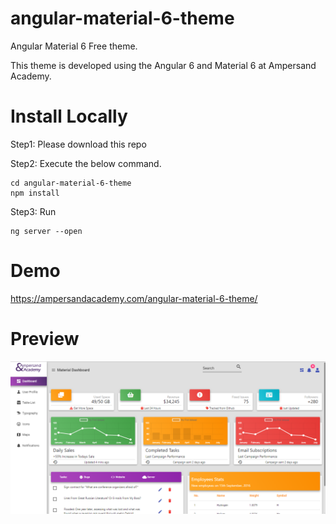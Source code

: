 # angular-material-6-theme
Angular Material 6 Free theme. 

This theme is developed using the Angular 6 and Material 6 at Ampersand Academy. 

# Install Locally

Step1: Please download this repo

Step2: Execute the below command.


```
cd angular-material-6-theme
npm install
```
Step3: Run 
```
ng server --open
```

# Demo
https://ampersandacademy.com/angular-material-6-theme/

# Preview

<img src="dashboard.png" width="900px" height="">
